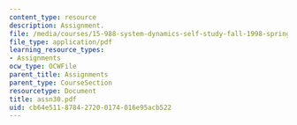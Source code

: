 ```yaml
---
content_type: resource
description: Assignment.
file: /media/courses/15-988-system-dynamics-self-study-fall-1998-spring-1999/cb64e511878427200174016e95acb522_assn30.pdf
file_type: application/pdf
learning_resource_types:
- Assignments
ocw_type: OCWFile
parent_title: Assignments
parent_type: CourseSection
resourcetype: Document
title: assn30.pdf
uid: cb64e511-8784-2720-0174-016e95acb522
---
```


